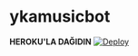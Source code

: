 # ykamusicbot




<b>HEROKU'LA DAĞIDIN</b>
[![Deploy](https://www.herokucdn.com/deploy/button.svg)](https://heroku.com/deploy?template=https://github.com/offlineflood/ykamusicbot.git)
